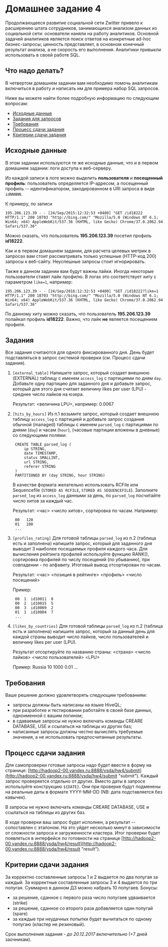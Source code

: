 # Домашнее задание 4

Продолжающееся развитие социальной сети Zwitter привело к расширению штата сотрудников, занимающихся анализом данных из социальной сети: 
основатели наняли на работу аналитиков. Основной задачей аналитиков является поиск ответов на конкретные ad-hoc бизнес-запросы;
ценность представляет, в основном конечный результат анализа, а не скорость его выполнения. Аналитики привыкли использовать в своей работе SQL.

## Что надо делать?

В четвертом домашнем задании вам необходимо помочь аналитикам включиться в работу и написать им для примера набор SQL запросов.

Ниже вы можете найти более подробную информацию по следующим вопросам:

  * [Исходные данные](#Исходные-данные)
  * [Задания для запросов](#Задания)
  * [Требования](#Требования)
  * [Процесс сдачи задания](#Процесс-сдачи-задания)
  * [Критерии сдачи задания](#Критерии-сдачи-задания)

## Исходные данные

В этом задании используются те же исходные данные, что и в первом домашнем задании: логи доступа к веб-серверу.

Из каждой записи в логе можно выделить **пользователя** и **посещенный профиль**: пользователь определяется IP-адресом,
а посещенный профиль -- идентификатором, закодированном в URI запроса в виде `idNNNNN`.

К примеру, по записи

```
195.206.123.39 - - [24/Sep/2015:12:32:53 +0400] "GET /id18222 HTTP/1.1" 200 10703 "http://bing.com/" "Mozilla/5.0 (Windows NT 6.1; Win64; x64) AppleWebKit/537.36 (KHTML, like Gecko) Chrome/37.0.2062.94 Safari/537.36"
```

Можно сказать, что пользователь **195.206.123.39** посетил профиль **id18222**.

Как и в первом домашнем задании, для расчета целевых метрик в запросах вам стоит рассматривать только успешные (HTTP-код 200)
запросы к веб-сайту. Неуспешные запросы стоит игнорировать.

Также в данном задании вам будут важны лайки. Иногда некоторые пользователи ставят лайк профилю. В логах это соответствует хиту с параметром `like=1`, например:

```
195.206.123.39 - - [24/Sep/2016:12:32:53 +0400] "GET /id18222?like=1 HTTP/1.1" 200 10703 "http://bing.com/" "Mozilla/5.0 (Windows NT 6.1; Win64; x64) AppleWebKit/537.36 (KHTML, like Gecko) Chrome/37.0.2062.94 Safari/537.36"
```

По данному хиту можно сказать, что пользователь **195.206.123.39** полайкал профиль **id18222**. Важно, что лайк **не** является посещением профиля.



## Задания

Все задания считаются для одного фиксированного дня. День будет подставляться в запрос системой проверки (см. Процесс сдачи задания).

1. `[external_table]` Напишите запрос, который создает внешнюю (EXTERNAL) таблицу с именем `access_log` c партициями по дням `day`. Добавьте одну партицию для заданного дня и добавьте запрос, который для этого дня считает величину likes per user (LPU) - среднее число лайков на юзера.

    Результат: <величина LPU>, например: 0.0067


2. `[hits_by_hours]` Из п.1 возьмите запрос, который создает внешнюю таблицу `access_log` с партицией и добавьте запрос создания обычной (managed) таблицы с именем `parsed_log` с партициями по днями (`day`) и часам (`hour`), (часовые партиции вложены в дневные) со следующими полями:

        CREATE TABLE parsed_log (
            ip STRING,
            date TIMESTAMP,
            status SMALLINT,
            url STRING,
            referer STRING
        )
        PARTITIONED BY (day STRING, hour STRING)

    В качестве формата желательно использовать RCFile или Sequencefile (`STORED AS RCFILE`, `STORED AS SEQUENCEFILE`).
    Заполните `parsed_log` из `access_log` данными за день, по `parsed_log` посчитайте число хитов за каждый час.

    Результат: <час> <число хитов>, сортировка по часам.  Например:

        00   120
        01   100
        ...


3. `[profiles_rating]` Для готовой таблицы `parsed_log` из п.2 (таблица есть и заполнена) напишите запрос, который для заданного дня выводит 3 наиболее посещаемых профиля каждого часа. Для вычисления рейтинга профилей используйте функцию RANK(), сортировка профилей по числу посещений (по убыванию), при совпадении - по алфавиту. Итоговый вывод отсортирован по часам.

    Результат: <час> <позиция в рейтинге> <профиль> <число посещений>

    Пример:

        00  1  id10011  8
        00  2  id10015  5
        00  3  id10009  2
        01  1  id10004  7
        ...


4. `[likes_by_countries]` Для готовой таблицы `parsed_log` из п.2 (таблица есть и заполнена) напишите запрос, который за данный день для каждой страны выводит число лайков, число пользователей и величину likes per user (LPU). 

    Результат отсортируйте по названию страны: <страна> <число лайков> <число пользователей> \<LPU\>

    Пример:
         Russia 10 1000 0.01
         ...


## Требования

Ваше решение должно удовлетворять следующим требованиям:

  * запросы должны быть написаны на языке HiveQL;
  * при разработке и тестировании работайте в своей базе данных, одноименной с вашим логином;
  * в сдаваемые запросы не нужно включать команды CREARE DATABASE, USE и ссылаться на таблицы из других баз;
  * написанные запросы должны честно вычислять требуемые значения, а не использовать предпосчитанные результаты.

## Процесс сдачи задания

Для самопроверки готовые запросы надо будет ввести в форму на странице: [http://hadoop2-00.yandex.ru:8888/ysda/hw4/submit](http://hadoop2-00.yandex.ru:8888/ysda/hw4/submit "submit"). Каждый запрос проверяется отдельно от других.
Вместо даты в запросе используйте конструкцию `${DATE}`. Они при проверке будут подменены на реальные даты в формате YYYY-MM-DD (NB: дата подставляется без кавычек).

В запросы не нужно включать команды CREARE DATABASE, USE и ссылаться на таблицы из других баз.

В ходе проверки ваш запрос будет исполнен, а результат -- сопоставлен с эталоном. На это уйдет несколько минут в зависимости от сложности запроса и загруженности кластера. Итог проверки будет появляться в интерфейсе по готовности на странице [http://hadoop2-00.yandex.ru:8888/ysda/hw4/result](http://hadoop2-00.yandex.ru:8888/ysda/hw4/result "result").

## Критерии сдачи задания

За корректно составленные запросы 1 и 2 выдается по два попугая за каждый. За корректные составленные запросы 3 и 4 выдается по три попугая. Суммарно в данном ДЗ можно набрать 10 попугаев.
Бонусы:

  * за решение, сданное с первого раза число попугаев удваивается (strike)
  * за решение, сданное со второго раза добавляется один попугай (spare)
  * за каждые три неудачных попытки будет вычитаться по одному попугаю (кластер не резиновый).

Срок выполнения задания - *до 20.12.2017 включительно* (+7 дней заочникам).


